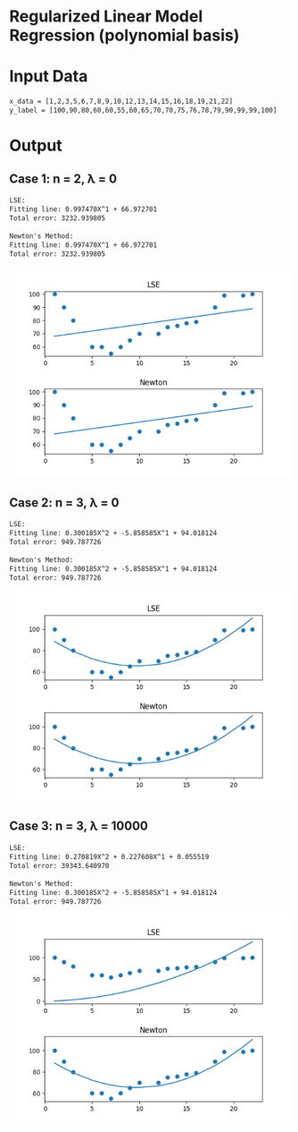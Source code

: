 # Regularized Linear Model Regression (polynomial basis)
 
# Input Data
```
x_data = [1,2,3,5,6,7,8,9,10,12,13,14,15,16,18,19,21,22]
y_label = [100,90,80,60,60,55,60,65,70,70,75,76,78,79,90,99,99,100]
```
# Output
## Case 1: n = 2, λ = 0
```
LSE:
Fitting line: 0.997470X^1 + 66.972701
Total error: 3232.939805

Newton's Method:
Fitting line: 0.997470X^1 + 66.972701
Total error: 3232.939805
```
![Case 1](https://github.com/jeffchengtw/Regularized-Linear-Model-Regression--polynomial-basis-/blob/main/n2l0.png)

## Case 2: n = 3, λ = 0
```
LSE:
Fitting line: 0.300185X^2 + -5.858585X^1 + 94.018124
Total error: 949.787726

Newton's Method:
Fitting line: 0.300185X^2 + -5.858585X^1 + 94.018124
Total error: 949.787726
```
![Case 2](https://github.com/jeffchengtw/Regularized-Linear-Model-Regression--polynomial-basis-/blob/main/n3l0.png)

## Case 3: n = 3, λ = 10000
```
LSE:
Fitting line: 0.270819X^2 + 0.227608X^1 + 0.055519
Total error: 39343.640970

Newton's Method:
Fitting line: 0.300185X^2 + -5.858585X^1 + 94.018124
Total error: 949.787726
```
![Case 2](https://github.com/jeffchengtw/Regularized-Linear-Model-Regression--polynomial-basis-/blob/main/n3l10000.png)
